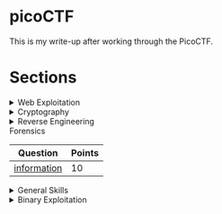 # picoCTF

This is my write-up after working through the PicoCTF. 

# Sections

<details>

<summary>Web Exploitation</summary>

|Question|Points|
|--------|------|
|[GET aHEAD](./Web%20Exploitation/GET%20aHEAD.md)|20|

</details>

<details>

<summary>Cryptography</summary>

|Question|Points|
|--------|------|
|[Mod 26](./Cryptography/Mod%2026.md)|10|

</details>

<details>

<summary>Reverse Engineering</summary>

|Question|Points|
|--------|------|
|[Transformation](./Reverse%20Engineering/Transformation.md)|20|

</details>

<summary>Forensics</summary>

|Question|Points|
|--------|------|
|[information](./Forensics/information.md)|10|

</details>

<details>

<summary>General Skills</summary>

|Question|Points|
|--------|------|
|[Obedient Cat](./General%20Skills/Obedient%20Cat.md)|5|
|[Python Wrangling](./General%20Skills/Python%20Wrangling.md)|10|
|[Wave a flag](./General%20Skills/Wave%20a%20flag.md)|10|
|[Nice netcat...](./General%20Skills/Nice%20netcat....md)|15|

</details>

<details>

<summary>Binary Exploitation</summary>

|Question|Points|
|--------|------|
|[Stonks](./Binary%20Exploitation/Stonks.md)|20|

</details>
